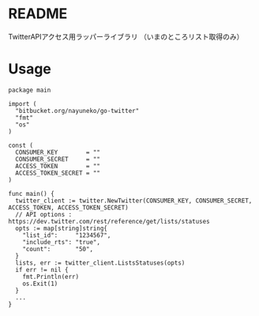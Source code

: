 # README #

TwitterAPIアクセス用ラッパーライブラリ
（いまのところリスト取得のみ）

# Usage #

    package main

    import (
      "bitbucket.org/nayuneko/go-twitter"
      "fmt"
      "os"
    )

    const (
      CONSUMER_KEY        = ""
      CONSUMER_SECRET     = ""
      ACCESS_TOKEN        = ""
      ACCESS_TOKEN_SECRET = ""
    )

    func main() {
      twitter_client := twitter.NewTwitter(CONSUMER_KEY, CONSUMER_SECRET, ACCESS_TOKEN, ACCESS_TOKEN_SECRET)
      // API options : https://dev.twitter.com/rest/reference/get/lists/statuses 
      opts := map[string]string{
        "list_id":     "1234567",
        "include_rts": "true",
        "count":       "50",
      }
      lists, err := twitter_client.ListsStatuses(opts)
      if err != nil {
        fmt.Println(err)
        os.Exit(1)
      }
      ...
    }